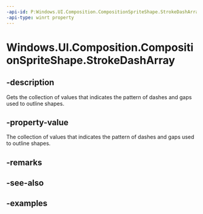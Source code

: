 ```yaml
---
-api-id: P:Windows.UI.Composition.CompositionSpriteShape.StrokeDashArray
-api-type: winrt property
---
```


<!-- Property syntax.
public CompositionStrokeDashArray StrokeDashArray { get; }
-->

# Windows.UI.Composition.CompositionSpriteShape.StrokeDashArray

## -description

Gets the collection of values that indicates the pattern of dashes and gaps used to outline shapes.



## -property-value

The collection of values that indicates the pattern of dashes and gaps used to outline shapes.

## -remarks

## -see-also

## -examples

